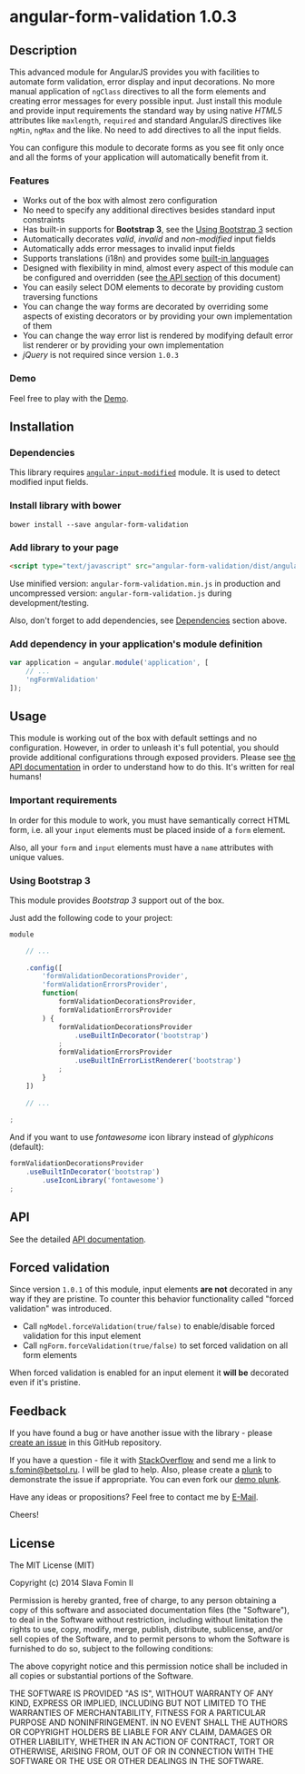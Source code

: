 # angular-form-validation 1.0.3

## Description

This advanced module for AngularJS provides you with facilities to automate form validation,
error display and input decorations. No more manual application of `ngClass` directives
to all the form elements and creating error messages for every possible input.
Just install this module and provide input requirements the standard way by using native *HTML5*
attributes like `maxlength`, `required` and standard AngularJS directives like `ngMin`, `ngMax`
and the like. No need to add directives to all the input fields.

You can configure this module to decorate forms as you see fit only once and all the forms of
your application will automatically benefit from it.

### Features

- Works out of the box with almost zero configuration
- No need to specify any additional directives besides standard input constraints
- Has built-in supports for **Bootstrap 3**, see the [Using Bootstrap 3](#using-bootstrap-3) section
- Automatically decorates *valid*, *invalid* and *non-modified* input fields
- Automatically adds error messages to invalid input fields
- Supports translations (i18n) and provides some [built-in languages][built-in-languages]
- Designed with flexibility in mind, almost every aspect of this module
  can be configured and overridden (see [the API section][docs-api] of this document)
- You can easily select DOM elements to decorate by providing custom traversing functions
- You can change the way forms are decorated by overriding some aspects of existing decorators or
  by providing your own implementation of them
- You can change the way error list is rendered by modifying default error list renderer or
  by providing your own implementation
- *jQuery* is not required since version `1.0.3`
  
### Demo

Feel free to play with the [Demo](http://plnkr.co/edit/dJs5Wye2WEy7T6gEEfIj?p=preview).

## Installation

### Dependencies

This library requires [`angular-input-modified`][github-input-modified] module.
It is used to detect modified input fields.

### Install library with bower

`bower install --save angular-form-validation`

### Add library to your page

``` html
<script type="text/javascript" src="angular-form-validation/dist/angular-form-validation.js"></script>
```

Use minified version: `angular-form-validation.min.js` in production
and uncompressed version: `angular-form-validation.js` during development/testing.

Also, don't forget to add dependencies, see [Dependencies](#dependencies) section above.

### Add dependency in your application's module definition

``` javascript
var application = angular.module('application', [
    // ...
    'ngFormValidation'
]);
```

## Usage

This module is working out of the box with default settings and no configuration.
However, in order to unleash it's full potential, you should provide additional
configurations through exposed providers. Please see [the API documentation][docs-api] in order
to understand how to do this. It's written for real humans!

### Important requirements

In order for this module to work, you must have semantically correct HTML form, i.e.
all your `input` elements must be placed inside of a `form` element.

Also, all your `form` and `input` elements must have a `name` attributes with unique values.

### Using Bootstrap 3

This module provides *Bootstrap 3* support out of the box.

Just add the following code to your project:

```JavaScript
module

    // ...
    
    .config([
        'formValidationDecorationsProvider',
        'formValidationErrorsProvider',
        function(
            formValidationDecorationsProvider,
            formValidationErrorsProvider
        ) {
            formValidationDecorationsProvider
                .useBuiltInDecorator('bootstrap')
            ;
            formValidationErrorsProvider
                .useBuiltInErrorListRenderer('bootstrap')
            ;
        }
    ])
    
    // ...
    
;
```

And if you want to use *fontawesome* icon library instead of *glyphicons* (default):

```JavaScript
formValidationDecorationsProvider
    .useBuiltInDecorator('bootstrap')
        .useIconLibrary('fontawesome')
;
```

## API

See the detailed [API documentation][docs-api].

## Forced validation

Since version `1.0.1` of this module, input elements **are not** decorated in any way if they are pristine.
To counter this behavior functionality called "forced validation" was introduced.

- Call `ngModel.forceValidation(true/false)` to enable/disable forced validation for this input element
- Call `ngForm.forceValidation(true/false)` to set forced validation on all form elements

When forced validation is enabled for an input element it **will be** decorated even if it's pristine.

## Feedback

If you have found a bug or have another issue with the library - please [create an issue][new-issue]
in this GitHub repository.

If you have a question - file it with [StackOverflow][so-ask] and send me a
link to [s.fomin@betsol.ru][email]. I will be glad to help.
Also, please create a [plunk][plunker] to demonstrate the issue if appropriate.
You can even fork our [demo plunk][demo].

Have any ideas or propositions? Feel free to contact me by [E-Mail][email].

Cheers!

## License

The MIT License (MIT)

Copyright (c) 2014 Slava Fomin II

Permission is hereby granted, free of charge, to any person obtaining a copy
of this software and associated documentation files (the "Software"), to deal
in the Software without restriction, including without limitation the rights
to use, copy, modify, merge, publish, distribute, sublicense, and/or sell
copies of the Software, and to permit persons to whom the Software is
furnished to do so, subject to the following conditions:

The above copyright notice and this permission notice shall be included in
all copies or substantial portions of the Software.

THE SOFTWARE IS PROVIDED "AS IS", WITHOUT WARRANTY OF ANY KIND, EXPRESS OR
IMPLIED, INCLUDING BUT NOT LIMITED TO THE WARRANTIES OF MERCHANTABILITY,
FITNESS FOR A PARTICULAR PURPOSE AND NONINFRINGEMENT. IN NO EVENT SHALL THE
AUTHORS OR COPYRIGHT HOLDERS BE LIABLE FOR ANY CLAIM, DAMAGES OR OTHER
LIABILITY, WHETHER IN AN ACTION OF CONTRACT, TORT OR OTHERWISE, ARISING FROM,
OUT OF OR IN CONNECTION WITH THE SOFTWARE OR THE USE OR OTHER DEALINGS IN
THE SOFTWARE.

[so-ask]: http://stackoverflow.com/questions/ask?tags=angularjs,javascript
[email]: mailto:s.fomin@betsol.ru
[plunker]: http://plnkr.co/
[github-input-modified]: //github.com/betsol/angular-input-modified
[docs-api]: docs/api.md
[demo]: http://plnkr.co/edit/dJs5Wye2WEy7T6gEEfIj?p=preview
[new-issue]: issues/new
[built-in-languages]: docs/api/errors-provider.md#supported-languages

